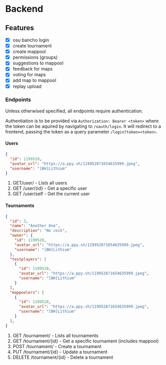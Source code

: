 # Backend

## Features

- [x] osu bancho login
- [x] create tournament
- [x] create mappool
- [x] permissions (groups)
- [x] suggestions to mappool
- [x] feedback for maps
- [x] voting for maps
- [x] add map to mappool
- [x] replay upload

### Endpoints

Unless otherwised specified, all endpoints require authentication.

Authentiation is to be provided via `Authorization: Bearer <token>` where the token can be aquired by navigating to `/oauth/login`. It will redirect to a frontend, passing the token as a query parameter `/login?token=<token>`.

#### Users

```json
{
  "id": 1199528,
  "avatar_url": "https://a.ppy.sh/1199528?1654635999.jpeg",
  "username": "[BH]Lithium"
}
```

1. GET/user/ - Lists all users
2. GET /user/{id} - Get a specific user
3. GET /user/self - Get the current user

#### Tournaments

```json
{
  "id": 3,
  "name": "Another One",
  "description": "No cock",
  "owner": {
    "id": 1199528,
    "avatar_url": "https://a.ppy.sh/1199528?1654635999.jpeg",
    "username": "[BH]Lithium"
  },
  "testplayers": [
    {
      "id": 1199528,
      "avatar_url": "https://a.ppy.sh/1199528?1654635999.jpeg",
      "username": "[BH]Lithium"
    }
  ],
  "mappoolers": [
    {
      "id": 1199528,
      "avatar_url": "https://a.ppy.sh/1199528?1654635999.jpeg",
      "username": "[BH]Lithium"
    }
  ],
}
``` 

1. GET /tournament/ - Lists all tournaments
2. GET /tournament/{id} - Get a specific tournament (includes mappool)
3. POST /tournament/ - Create a tournament
4. PUT /tournament/{id} - Update a tournament
5. DELETE /tournament/{id} - Delete a tournament